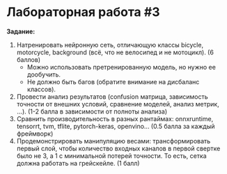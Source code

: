 # Лабораторная работа #3
**Задание:**

1) Натренировать нейронную сеть, отличающую классы bicycle, motorcycle, background (всё, что не велосипед и не мотоцикл). (6 баллов)
    * Можно использовать претренированную модель, но нужно ее дообучить.
    * Не должно быть багов (обратите внимание на дисбаланс классов).
2) Провести анализ результатов (confusion матрица, зависимость точности от внешних условий, сравнение моделей, анализ метрик, ...). (1-2 балла в зависимости от полноты анализа)
3) Сравнить производительность в разных рантаймах: onnxruntime, tensorrt, tvm, tflite, pytorch-keras, openvino... (0.5 балла за каждый фреймворк)
4) Продемонстрировать манипуляцию весами: трансформировать первый слой, чтобы количество входных каналов в первой свертке было не 3, а 1 с минимальной потерей точности. То есть, сетка должна работать на грейскейле. (1 балл)
